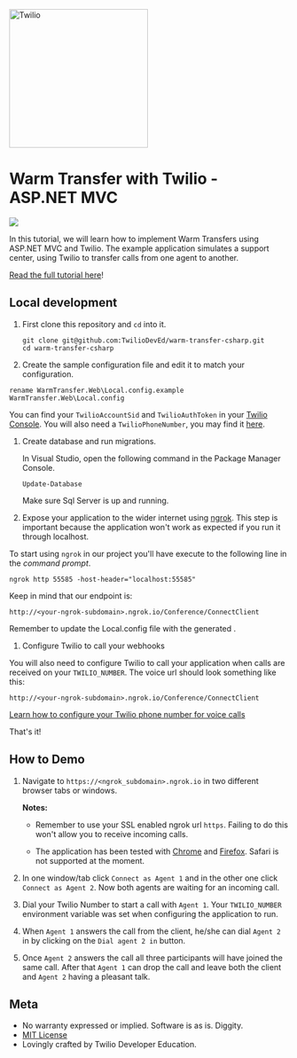 <a href="https://www.twilio.com">
  <img src="https://static0.twilio.com/marketing/bundles/marketing/img/logos/wordmark-red.svg" alt="Twilio" width="250" />
</a>

# Warm Transfer with Twilio - ASP.NET MVC

![](https://github.com/TwilioDevEd/warm-transfer-csharp/workflows/NetFx/badge.svg)

In this tutorial, we will learn how to implement Warm Transfers using ASP.NET MVC and Twilio. The example application simulates a support center, using Twilio to transfer calls from one agent to another.

[Read the full tutorial here](https://www.twilio.com/docs/tutorials/walkthrough/warm-transfer/csharp/mvc)!

## Local development

1. First clone this repository and `cd` into it.

   ```
   git clone git@github.com:TwilioDevEd/warm-transfer-csharp.git
   cd warm-transfer-csharp
   ```

1. Create the sample configuration file and edit it to match your configuration.

  ```
  rename WarmTransfer.Web\Local.config.example WarmTransfer.Web\Local.config
  ```

 You can find your `TwilioAccountSid` and `TwilioAuthToken` in your
 [Twilio Console](https://www.twilio.com/console).
 You will also need a `TwilioPhoneNumber`, you may find it [here](https://www.twilio.com/user/account/phone-numbers/incoming).


1. Create database and run migrations.

   In Visual Studio, open the following command in the Package Manager Console.

   ```
   Update-Database
   ```

   Make sure Sql Server is up and running.

1. Expose your application to the wider internet using [ngrok](http://ngrok.com). This step
  is important because the application won't work as expected if you run it through
  localhost.

  To start using `ngrok` in our project you'll have execute to the following line in the _command prompt_.

  ```
  ngrok http 55585 -host-header="localhost:55585"
  ```

  Keep in mind that our endpoint is:

  ```
  http://<your-ngrok-subdomain>.ngrok.io/Conference/ConnectClient
  ```

  Remember to update the Local.config file with the generated <your-ngrok-subdomain>.

1. Configure Twilio to call your webhooks

  You will also need to configure Twilio to call your application when calls are received on your `TWILIO_NUMBER`. The voice url should look something like this:

  ```
  http://<your-ngrok-subdomain>.ngrok.io/Conference/ConnectClient
  ```

  [Learn how to configure your Twilio phone number for voice calls](https://www.twilio.com/docs/voice/tutorials/warm-transfer-csharp-mvc#setting-up-voice-web-hook)


That's it!

## How to Demo

1. Navigate to `https://<ngrok_subdomain>.ngrok.io` in two different
   browser tabs or windows.

   **Notes:**
   * Remember to use your SSL enabled ngrok url `https`.
   Failing to do this won't allow you to receive incoming calls.

   * The application has been tested with [Chrome](https://www.google.com/chrome/)
   and [Firefox](https://firefox.com). Safari is not supported at the moment.

1. In one window/tab click `Connect as Agent 1` and in the other one click
   `Connect as Agent 2`. Now both agents are waiting for an incoming call.

1. Dial your Twilio Number to start a call with `Agent 1`. Your `TWILIO_NUMBER`
   environment variable was set when configuring the application to run.

1. When `Agent 1` answers the call from the client, he/she can dial `Agent 2` in
   by clicking on the `Dial agent 2 in` button.

1. Once `Agent 2` answers the call all three participants will have joined the same
   call. After that `Agent 1` can drop the call and leave both the client and `Agent 2`
   having a pleasant talk.

## Meta

* No warranty expressed or implied. Software is as is. Diggity.
* [MIT License](http://www.opensource.org/licenses/mit-license.html)
* Lovingly crafted by Twilio Developer Education.
